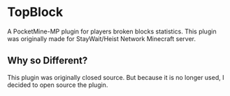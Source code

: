 # TopBlock

A PocketMine-MP plugin for players broken blocks statistics. This plugin was originally made for StayWait/Heist Network Minecraft server.

## Why so Different?

This plugin was originally closed source. But because it is no longer used, I decided to open source the plugin.

